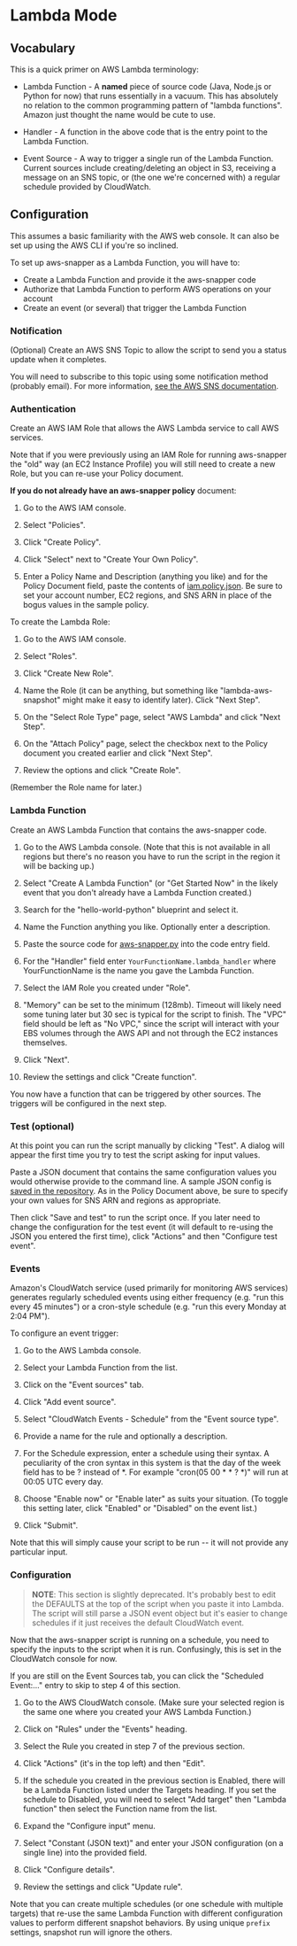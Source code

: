 # Lambda Mode

## Vocabulary

This is a quick primer on AWS Lambda terminology:

* Lambda Function - A **named** piece of source code (Java, Node.js or Python
for now) that runs essentially in a vacuum. This has absolutely no relation to the
common programming pattern of "lambda functions". Amazon just thought the name
would be cute to use.

* Handler - A function in the above code that is the entry point to the Lambda
Function.

* Event Source - A way to trigger a single run of the Lambda Function. Current
sources include creating/deleting an object in S3, receiving a message on an
SNS topic, or (the one we're concerned with) a regular schedule provided by
CloudWatch.

## Configuration

This assumes a basic familiarity with the AWS web console. It can also be set
up using the AWS CLI if you're so inclined.

To set up aws-snapper as a Lambda Function, you will have to:
* Create a Lambda Function and provide it the aws-snapper code
* Authorize that Lambda Function to perform AWS operations on your account
* Create an event (or several) that trigger the Lambda Function

### Notification

(Optional) Create an AWS SNS Topic to allow the script to send you a status
update when it completes.

You will need to subscribe to this topic using some notification method
(probably email). For more information,
[see the AWS SNS documentation](http://docs.aws.amazon.com/sns/latest/dg/CreateTopic.html).

### Authentication

Create an AWS IAM Role that allows the AWS Lambda service to call AWS services.

Note that if you were previously using an IAM Role for running aws-snapper the
"old" way (an EC2 Instance Profile) you will still need to create a new Role,
but you can re-use your Policy document.

**If you do not already have an aws-snapper policy** document:

1. Go to the AWS IAM console.

2. Select "Policies".

3. Click "Create Policy".

4. Click "Select" next to "Create Your Own Policy".

5. Enter a Policy Name and Description (anything you like) and for the Policy
Document field, paste the contents of [iam.policy.json](iam.policy.sample). Be
sure to set your account number, EC2 regions, and SNS ARN in place of the bogus
values in the sample policy.

To create the Lambda Role:

1. Go to the AWS IAM console.

2. Select "Roles".

3. Click "Create New Role".

4. Name the Role (it can be anything, but something like "lambda-aws-snapshot"
might make it easy to identify later). Click "Next Step".

5. On the "Select Role Type" page, select "AWS Lambda" and click "Next Step".

6. On the "Attach Policy" page, select the checkbox next to the Policy document
you created earlier and click "Next Step".

7. Review the options and click "Create Role".

(Remember the Role name for later.)

### Lambda Function

Create an AWS Lambda Function that contains the aws-snapper code.

1. Go to the AWS Lambda console. (Note that this is not available in all regions
but there's no reason you have to run the script in the region it will be
backing up.)

2. Select "Create A Lambda Function" (or "Get Started Now" in the likely event
that you don't already have a Lambda Function created.)

3. Search for the "hello-world-python" blueprint and select it.

4. Name the Function anything you like. Optionally enter a description.

5. Paste the source code for [aws-snapper.py](aws-snapper.py) into the code
entry field.

6. For the "Handler" field enter `YourFunctionName.lambda_handler` where
YourFunctionName is the name you gave the Lambda Function.

7. Select the IAM Role you created under "Role".

8. "Memory" can be set to the minimum (128mb). Timeout will likely need some
tuning later but 30 sec is typical for the script to finish.  The "VPC" field
should be left as "No VPC," since the script will interact with your EBS volumes
through the AWS API and not through the EC2 instances themselves.

9. Click "Next".

10. Review the settings and click "Create function".

You now have a function that can be triggered by other sources. The triggers
will be configured in the next step.

### Test (optional)

At this point you can run the script manually by clicking "Test". A dialog will
appear the first time you try to test the script asking for input values.

Paste a JSON document that contains the same configuration values you would
otherwise provide to the command line. A sample JSON config is
[saved in the repository](config.json). As in the Policy Document above, be
sure to specify your own values for SNS ARN and regions as appropriate.

Then click "Save and test" to run the script once. If you later need to change
the configuration for the test event (it will default to re-using the JSON you
entered the first time), click "Actions" and then "Configure test event".

### Events

Amazon's CloudWatch service (used primarily for monitoring AWS services)
generates regularly scheduled events using either frequency (e.g. "run this
every 45 minutes") or a cron-style schedule (e.g. "run this every Monday at
2:04 PM").

To configure an event trigger:

1. Go to the AWS Lambda console.

2. Select your Lambda Function from the list.

3. Click on the "Event sources" tab.

4. Click "Add event source".

5. Select "CloudWatch Events - Schedule" from the "Event source type".

6. Provide a name for the rule and optionally a description.

7. For the Schedule expression, enter a schedule using their syntax. A
peculiarity of the cron syntax in this system is that the day of the week field
has to be ? instead of *.  For example "cron(05 00 * * ? *)" will run at 00:05
UTC every day.

8. Choose "Enable now" or "Enable later" as suits your situation. (To toggle
this setting later, click "Enabled" or "Disabled" on the event list.)

9. Click "Submit".

Note that this will simply cause your script to be run -- it will not provide
any particular input.

### Configuration

> **NOTE**: This section is slightly deprecated. It's probably best to edit
> the DEFAULTS at the top of the script when you paste it into Lambda. The
> script will still parse a JSON event object but it's easier to change
> schedules if it just receives the default CloudWatch event.

Now that the aws-snapper script is running on a schedule, you need to specify
the inputs to the script when it is run. Confusingly, this is set in the
CloudWatch console for now.

If you are still on the Event Sources tab, you can click the "Scheduled
Event:..." entry to skip to step 4 of this section.

1. Go to the AWS CloudWatch console. (Make sure your selected region is the
same one where you created your AWS Lambda Function.)

2. Click on "Rules" under the "Events" heading.

3. Select the Rule you created in step 7 of the previous section.

4. Click "Actions" (it's in the top left) and then "Edit".

5. If the schedule you created in the previous section is Enabled, there will
be a Lambda Function listed under the Targets heading. If you set the schedule
to Disabled, you will need to select "Add target" then "Lambda function" then
select the Function name from the list.

6. Expand the "Configure input" menu.

7. Select "Constant (JSON text)" and enter your JSON configuration (on a single
line) into the provided field.

8. Click "Configure details".

9. Review the settings and click "Update rule".

Note that you can create multiple schedules (or one schedule with multiple
targets) that re-use the same Lambda Function with different configuration
values to perform different snapshot behaviors. By using unique `prefix`
settings, snapshot run will ignore the others.
